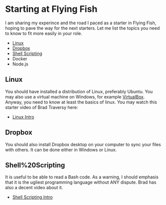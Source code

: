 # Starting at Flying Fish
I am sharing my experince and the road I paced as a starter in Flying Fish, hoping to pave the way for the next starters. 
Let me list the topics you need to know to fit more easily in your role.

- [Linux](#Linux)
- [Dropbox](#Dropbox)
- [Shell Scripting](#Shell%20Scripting)
- Docker
- Node.js

## Linux
You should have installed a distribution of Linux, preferably Ubuntu. You may also use a virtual machine on Windows, for example [VirtualBox](https://www.virtualbox.org/wiki/Downloads).
Anyway, you need to know at least the basics of linux. You may watch this starter video of Brad Traversy here:
- [Linux Intro](https://www.youtube.com/watch?v=cBokz0LTizk)

## Dropbox
You should also install Dropbox desktop on your computer to sync your files with others. It can be done either in Windows or Linux.

## Shell%20Scripting
It is useful to be able to read a Bash code. As a warning, I should emphasis that it is the ugliest programming language without ANY dispute. Brad has also a decent video about it.
- [Shell Scripting Intro](https://www.youtube.com/watch?v=v-F3YLd6oMw)
